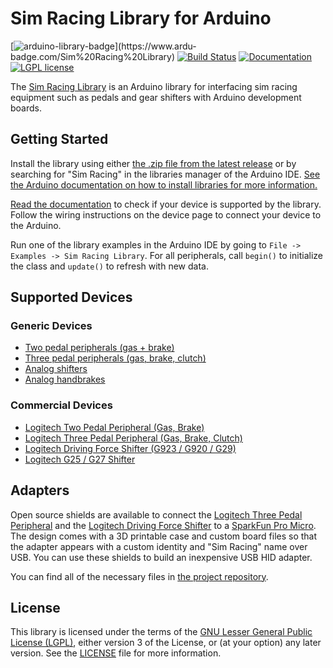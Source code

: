 # Sim Racing Library for Arduino
[![arduino-library-badge](https://www.ardu-badge.com/badge/Sim%20Racing%20Library.svg?)](https://www.ardu-badge.com/Sim%20Racing%20Library) [![Build Status](https://github.com/dmadison/Sim-Racing-Arduino/workflows/build/badge.svg)](https://github.com/dmadison/Sim-Racing-Arduino/actions/workflows/ci.yml) [![Documentation](https://img.shields.io/badge/Docs-Doxygen-blue.svg)](http://dmadison.github.io/Sim-Racing-Arduino/docs/index.html)
[![LGPL license](https://img.shields.io/badge/License-LGPL-orange.svg)](https://github.com/dmadison/Sim-Racing-Arduino/blob/master/LICENSE)

The [Sim Racing Library](https://github.com/dmadison/Sim-Racing-Arduino/) is an Arduino library for interfacing sim racing equipment such as pedals and gear shifters with Arduino development boards.

## Getting Started

Install the library using either [the .zip file from the latest release](https://github.com/dmadison/Sim-Racing-Arduino/releases/latest/) or by searching for "Sim Racing" in the libraries manager of the Arduino IDE. [See the Arduino documentation on how to install libraries for more information.](https://docs.arduino.cc/software/ide-v1/tutorials/installing-libraries)

[Read the documentation](http://dmadison.github.io/Sim-Racing-Arduino/docs/supported_devices.html) to check if your device is supported by the library. Follow the wiring instructions on the device page to connect your device to the Arduino.

Run one of the library examples in the Arduino IDE by going to `File -> Examples -> Sim Racing Library`. For all peripherals, call `begin()` to initialize the class and `update()` to refresh with new data.

## Supported Devices

### Generic Devices
* [Two pedal peripherals (gas + brake)](https://dmadison.github.io/Sim-Racing-Arduino/docs/class_sim_racing_1_1_two_pedals.html)
* [Three pedal peripherals (gas, brake, clutch)](https://dmadison.github.io/Sim-Racing-Arduino/docs/class_sim_racing_1_1_three_pedals.html)
* [Analog shifters](https://dmadison.github.io/Sim-Racing-Arduino/docs/class_sim_racing_1_1_analog_shifter.html)
* [Analog handbrakes](https://dmadison.github.io/Sim-Racing-Arduino/docs/class_sim_racing_1_1_handbrake.html)

### Commercial Devices
* [Logitech Two Pedal Peripheral (Gas, Brake)](http://dmadison.github.io/Sim-Racing-Arduino/docs/logitech_pedals.html)
* [Logitech Three Pedal Peripheral (Gas, Brake, Clutch)](http://dmadison.github.io/Sim-Racing-Arduino/docs/logitech_pedals.html)
* [Logitech Driving Force Shifter (G923 / G920 / G29)](http://dmadison.github.io/Sim-Racing-Arduino/docs/logitech_shifter.html)
* [Logitech G25 / G27 Shifter](http://dmadison.github.io/Sim-Racing-Arduino/docs/logitech_shifter_g25.html)

## Adapters

Open source shields are available to connect the [Logitech Three Pedal Peripheral](http://dmadison.github.io/Sim-Racing-Arduino/docs/logitech_pedals.html) and the [Logitech Driving Force Shifter](http://dmadison.github.io/Sim-Racing-Arduino/docs/logitech_shifter.html) to a [SparkFun Pro Micro](https://github.com/sparkfun/Pro_Micro). The design comes with a 3D printable case and custom board files so that the adapter appears with a custom identity and "Sim Racing" name over USB. You can use these shields to build an inexpensive USB HID adapter.

You can find all of the necessary files in [the project repository](https://github.com/dmadison/Sim-Racing-Shields).

## License

This library is licensed under the terms of the [GNU Lesser General Public License (LGPL)](https://www.gnu.org/licenses/lgpl.html), either version 3 of the License, or (at your option) any later version. See the [LICENSE](https://github.com/dmadison/Sim-Racing-Arduino/blob/master/LICENSE) file for more information.
